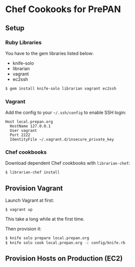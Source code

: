 # Chef Cookooks for PrePAN

## Setup

### Ruby Libraries

You have to the gem libraries listed below:

  * knife-solo
  * librarian
  * vagrant
  * ec2ssh

```sh
$ gem install knife-solo librarian vagrant ec2ssh
```

### Vagrant

Add the config to your `~/.ssh/config` to enable SSH login:

```
Host local.prepan.org
  HostName 127.0.0.1
  User vagrant
  Port 2222
  IdentityFile ~/.vagrant.d/insecure_private_key
```

### Chef cookbooks

Download dependent Chef cookbooks with `librarian-chef`:

```sh
$ librarian-chef install
```

## Provision Vagrant

Launch Vagrant at first:

```
$ vagrant up
```

This take a long while at the first time.

Then provision it:

```sh
$ knife solo prepare local.prepan.org
$ knife solo cook local.prepan.org -c config/knife.rb
```

## Provision Hosts on Production (EC2)

